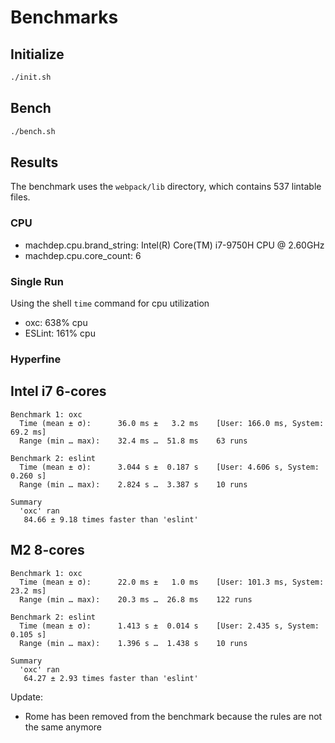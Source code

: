 # Benchmarks

## Initialize

```bash
./init.sh
```

## Bench

```bash
./bench.sh
```

## Results

The benchmark uses the `webpack/lib` directory, which contains 537 lintable files.

### CPU

* machdep.cpu.brand_string: Intel(R) Core(TM) i7-9750H CPU @ 2.60GHz
* machdep.cpu.core_count: 6

### Single Run

Using the shell `time` command for cpu utilization

* oxc: 638% cpu
* ESLint: 161% cpu

### Hyperfine

## Intel i7 6-cores

```
Benchmark 1: oxc
  Time (mean ± σ):      36.0 ms ±   3.2 ms    [User: 166.0 ms, System: 69.2 ms]
  Range (min … max):    32.4 ms …  51.8 ms    63 runs

Benchmark 2: eslint
  Time (mean ± σ):      3.044 s ±  0.187 s    [User: 4.606 s, System: 0.260 s]
  Range (min … max):    2.824 s …  3.387 s    10 runs

Summary
  'oxc' ran
   84.66 ± 9.18 times faster than 'eslint'
```

## M2 8-cores

```
Benchmark 1: oxc
  Time (mean ± σ):      22.0 ms ±   1.0 ms    [User: 101.3 ms, System: 23.2 ms]
  Range (min … max):    20.3 ms …  26.8 ms    122 runs

Benchmark 2: eslint
  Time (mean ± σ):      1.413 s ±  0.014 s    [User: 2.435 s, System: 0.105 s]
  Range (min … max):    1.396 s …  1.438 s    10 runs

Summary
  'oxc' ran
   64.27 ± 2.93 times faster than 'eslint'
```

Update:
* Rome has been removed from the benchmark because the rules are not the same anymore
